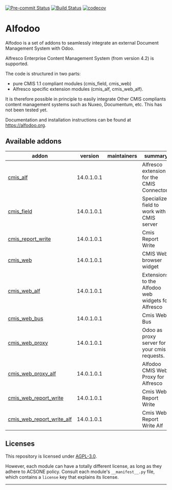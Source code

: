 
<!-- /!\ Non OCA Context : Set here the badge of your runbot / runboat instance. -->
[![Pre-commit Status](https://github.com/acsone/alfodoo/actions/workflows/pre-commit.yml/badge.svg?branch=14.0)](https://github.com/acsone/alfodoo/actions/workflows/pre-commit.yml?query=branch%3A14.0)
[![Build Status](https://github.com/acsone/alfodoo/actions/workflows/test.yml/badge.svg?branch=14.0)](https://github.com/acsone/alfodoo/actions/workflows/test.yml?query=branch%3A14.0)
[![codecov](https://codecov.io/gh/acsone/alfodoo/branch/14.0/graph/badge.svg)](https://codecov.io/gh/acsone/alfodoo)
<!-- /!\ Non OCA Context : Set here the badge of your translation instance. -->

<!-- /!\ do not modify above this line -->

# Alfodoo

Alfodoo is a set of addons to seamlessly integrate an external Document
Management System with Odoo.

Alfresco Enterprise Content Management System (from version 4.2) is supported.

The code is structured in two parts:

- pure CMIS 1.1 compliant modules (cmis_field, cmis_web)
- Alfresco specific extension modules (cmis_alf, cmis_web_alf).

It is therefore possible in principle to easily integrate Other CMIS compliants
content management systems such as Nuxeo, Documentum, etc. This has not been tested yet.

Documentation and installation instructions can be found at https://alfodoo.org.

<!-- /!\ do not modify below this line -->

<!-- prettier-ignore-start -->

[//]: # (addons)

Available addons
----------------
addon | version | maintainers | summary
--- | --- | --- | ---
[cmis_alf](cmis_alf/) | 14.0.1.0.1 |  | Alfresco extension for the CMIS Connector
[cmis_field](cmis_field/) | 14.0.1.0.1 |  | Specialized field to work with a CMIS server
[cmis_report_write](cmis_report_write/) | 14.0.1.0.1 |  | Cmis Report Write
[cmis_web](cmis_web/) | 14.0.1.0.1 |  | CMIS Web browser widget
[cmis_web_alf](cmis_web_alf/) | 14.0.1.0.1 |  | Extensions to the Alfodoo web widgets for Alfresco
[cmis_web_bus](cmis_web_bus/) | 14.0.1.0.1 |  | Cmis Web Bus
[cmis_web_proxy](cmis_web_proxy/) | 14.0.1.0.1 |  | Odoo as proxy server for your cmis requests.
[cmis_web_proxy_alf](cmis_web_proxy_alf/) | 14.0.1.0.1 |  | Alfodoo CMIS Web Proxy for Alfresco
[cmis_web_report_write](cmis_web_report_write/) | 14.0.1.0.1 |  | Cmis Web Report Write
[cmis_web_report_write_alf](cmis_web_report_write_alf/) | 14.0.1.0.1 |  | Cmis Web Report Write Alf

[//]: # (end addons)

<!-- prettier-ignore-end -->

## Licenses

This repository is licensed under [AGPL-3.0](LICENSE).

However, each module can have a totally different license, as long as they adhere to ACSONE
policy. Consult each module's `__manifest__.py` file, which contains a `license` key
that explains its license.

----
<!-- /!\ Non OCA Context : Set here the full description of your organization. -->
